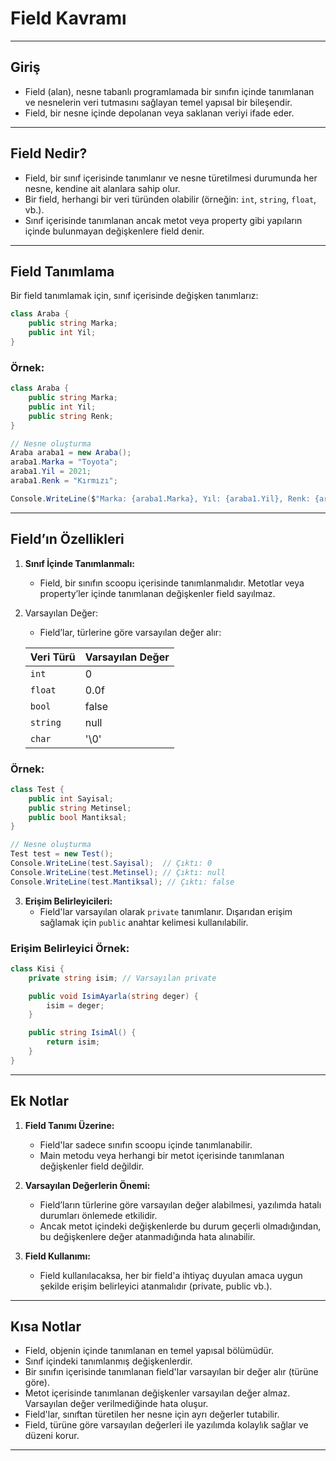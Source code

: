 # Field Kavramı

---

## Giriş

- Field (alan), nesne tabanlı programlamada bir sınıfın içinde tanımlanan ve nesnelerin veri tutmasını sağlayan temel yapısal bir bileşendir.
- Field, bir nesne içinde depolanan veya saklanan veriyi ifade eder.

---

## Field Nedir?

- Field, bir sınıf içerisinde tanımlanır ve nesne türetilmesi durumunda her nesne, kendine ait alanlara sahip olur.
- Bir field, herhangi bir veri türünden olabilir (örneğin: `int`, `string`, `float`, vb.).
- Sınıf içerisinde tanımlanan ancak metot veya property gibi yapıların içinde bulunmayan değişkenlere field denir.

---

## Field Tanımlama

Bir field tanımlamak için, sınıf içerisinde değişken tanımlarız:

```csharp
class Araba {
    public string Marka;
    public int Yil;
}
```

### Örnek:

```csharp
class Araba {
    public string Marka;
    public int Yil;
    public string Renk;
}

// Nesne oluşturma
Araba araba1 = new Araba();
araba1.Marka = "Toyota";
araba1.Yil = 2021;
araba1.Renk = "Kırmızı";

Console.WriteLine($"Marka: {araba1.Marka}, Yıl: {araba1.Yil}, Renk: {araba1.Renk}");
```

---

## Field’ın Özellikleri

1. **Sınıf İçinde Tanımlanmalı:**
    - Field, bir sınıfın scoopu içerisinde tanımlanmalıdır. Metotlar veya property’ler içinde tanımlanan değişkenler field sayılmaz.

2. Varsayılan Değer:
   - Field’lar, türlerine göre varsayılan değer alır:
   
    | Veri Türü | Varsayılan Değer |
    |-----------|------------------|
    | `int`     | 0                |
    | `float`   | 0.0f             |
    | `bool`    | false            |
    | `string`  | null             |
    | `char`    | '\0'             |




### Örnek:

```csharp
class Test {
    public int Sayisal;
    public string Metinsel;
    public bool Mantiksal;
}

// Nesne oluşturma
Test test = new Test();
Console.WriteLine(test.Sayisal);  // Çıktı: 0
Console.WriteLine(test.Metinsel); // Çıktı: null
Console.WriteLine(test.Mantiksal); // Çıktı: false
```

3. **Erişim Belirleyicileri:**
    - Field'lar varsayılan olarak `private` tanımlanır. Dışarıdan erişim sağlamak için `public` anahtar kelimesi kullanılabilir.

### Erişim Belirleyici Örnek:

```csharp
class Kisi {
    private string isim; // Varsayılan private

    public void IsimAyarla(string deger) {
        isim = deger;
    }

    public string IsimAl() {
        return isim;
    }
}
```

---

## Ek Notlar

1. **Field Tanımı Üzerine:**

    - Field'lar sadece sınıfın scoopu içinde tanımlanabilir.
    - Main metodu veya herhangi bir metot içerisinde tanımlanan değişkenler field değildir.

2. **Varsayılan Değerlerin Önemi:**

    - Field’ların türlerine göre varsayılan değer alabilmesi, yazılımda hatalı durumları önlemede etkilidir.
    - Ancak metot içindeki değişkenlerde bu durum geçerli olmadığından, bu değişkenlere değer atanmadığında hata alınabilir.

3. **Field Kullanımı:**

    - Field kullanılacaksa, her bir field'a ihtiyaç duyulan amaca uygun şekilde erişim belirleyici atanmalıdır (private, public vb.).

---

## Kısa Notlar

- Field, objenin içinde tanımlanan en temel yapısal bölümüdür.
- Sınıf içindeki tanımlanmış değişkenlerdir.
- Bir sınıfın içerisinde tanımlanan field'lar varsayılan bir değer alır (türüne göre).
- Metot içerisinde tanımlanan değişkenler varsayılan değer almaz. Varsayılan değer verilmediğinde hata oluşur.
- Field'lar, sınıftan türetilen her nesne için ayrı değerler tutabilir.
- Field, türüne göre varsayılan değerleri ile yazılımda kolaylık sağlar ve düzeni korur.

---


